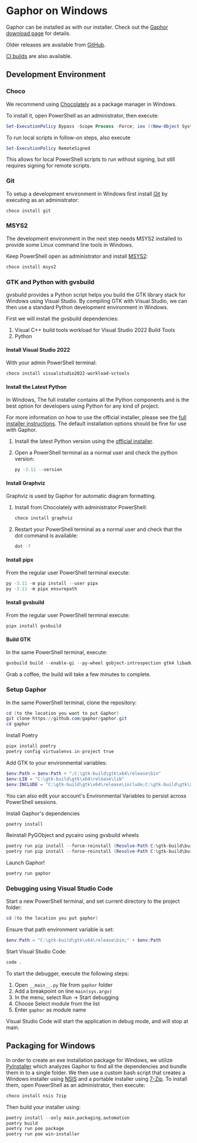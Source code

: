 # Gaphor on Windows

Gaphor can be installed as with our installer.
Check out the [Gaphor download page](https://gaphor.org/download#windows)
for details.

Older releases are available from [GitHub](https://github.com/gaphor/gaphor/releases).

[CI builds](https://github.com/gaphor/gaphor/actions/workflows/full-build.yml) are also available.

## Development Environment

### Choco

We recommend using [Chocolately](https://chocolatey.org/) as a package manager
in Windows.

To install it, open PowerShell as an administrator, then execute:

```PowerShell
Set-ExecutionPolicy Bypass -Scope Process -Force; iex ((New-Object System.Net.WebClient).DownloadString('https://community.chocolatey.org/install.ps1'))
```

To run local scripts in follow-on steps, also execute

```PowerShell
Set-ExecutionPolicy RemoteSigned
```

This allows for local PowerShell scripts
to run without signing, but still requires signing for remote scripts.

### Git

To setup a development environment in Windows first install
[Git](https://gitforwindows.org) by executing as an administrator:

```PowerShell
choco install git
```

### MSYS2

The development environment in the next step needs MSYS2 installed to provide
some Linux command line tools in Windows.

Keep PowerShell open as administrator and install [MSYS2](http://www.msys2.org/):

```PowerShell
choco install msys2
```

### GTK and Python with gvsbuild

gvsbuild provides a Python script helps you build the GTK library stack for
Windows using Visual Studio. By compiling GTK with Visual Studio, we can then
use a standard Python development environment in Windows.

First we will install the gvsbuild dependencies:
1. Visual C++ build tools workload for Visual Studio 2022 Build Tools
1. Python

#### Install Visual Studio 2022

With your admin PowerShell terminal:

```PowerShell
choco install visualstudio2022-workload-vctools
```

#### Install the Latest Python

In Windows, The full installer contains all the Python components and is the
best option for developers using Python for any kind of project.

For more information on how to use the official installer, please see the
[full installer instructions](https://docs.python.org/3/using/windows.html#windows-full).
The default installation options should be fine for use with Gaphor.

1. Install the latest Python version using the
[official installer](https://www.python.org/downloads/windows/).

2. Open a PowerShell terminal as a normal user and check the python version:

   ```PowerShell
   py -3.11 --version
   ```

#### Install Graphviz

Graphviz is used by Gaphor for automatic diagram formatting.

1. Install from Chocolately with administrator PowerShell:

   ```PowerShell
   choco install graphviz
   ```

2. Restart your PowerShell terminal as a normal user and check that the dot
   command is available:

   ```PowerShell
   dot -?
   ```

#### Install pipx

From the regular user PowerShell terminal execute:
```PowerShell
py -3.11 -m pip install --user pipx
py -3.11 -m pipx ensurepath
```

#### Install gvsbuild

From the regular user PowerShell terminal execute:

```PowerShell
pipx install gvsbuild
```

#### Build GTK

In the same PowerShell terminal, execute:

```PowerShell
gvsbuild build --enable-gi --py-wheel gobject-introspection gtk4 libadwaita gtksourceview5 pygobject pycairo adwaita-icon-theme hicolor-icon-theme
```
Grab a coffee, the build will take a few minutes to complete.

### Setup Gaphor

In the same PowerShell terminal, clone the repository:
```PowerShell
cd (to the location you want to put Gaphor)
git clone https://github.com/gaphor/gaphor.git
cd gaphor
```

Install Poetry
```PowerShell
pipx install poetry
poetry config virtualenvs.in-project true
```

Add GTK to your environmental variables:
```PowerShell
$env:Path = $env:Path + ";C:\gtk-build\gtk\x64\release\bin"
$env:LIB = "C:\gtk-build\gtk\x64\release\lib"
$env:INCLUDE = "C:\gtk-build\gtk\x64\release\include;C:\gtk-build\gtk\x64\release\include\cairo;C:\gtk-build\gtk\x64\release\include\glib-2.0;C:\gtk-build\gtk\x64\release\include\gobject-introspection-1.0;C:\gtk-build\gtk\x64\release\lib\glib-2.0\include;"
```

You can also edit your account's Environmental Variables to persist across
PowerShell sessions.

Install Gaphor's dependencies
```PowerShell
poetry install
```

Reinstall PyGObject and pycairo using gvsbuild wheels
```PowerShell
poetry run pip install --force-reinstall (Resolve-Path C:\gtk-build\build\x64\release\pygobject\dist\PyGObject*.whl)
poetry run pip install --force-reinstall (Resolve-Path C:\gtk-build\build\x64\release\pycairo\dist\pycairo*.whl)
```

Launch Gaphor!
```PowerShell
poetry run gaphor
```

### Debugging using Visual Studio Code

Start a new PowerShell terminal, and set current directory to the project folder:
```PowerShell
cd (to the location you put gaphor)
```

Ensure that path environment variable is set:
```PowerShell
$env:Path = "C:\gtk-build\gtk\x64\release\bin;" + $env:Path
```

Start Visual Studio Code:
```PowerShell
code .
```

To start the debugger, execute the following steps:
1. Open `__main__.py` file from `gaphor` folder
2. Add a breakpoint on line `main(sys.argv)`
3. In the menu, select Run → Start debugging
4. Choose Select module from the list
5. Enter `gaphor` as module name

Visual Studio Code will start the application in debug mode, and will stop at main.

## Packaging for Windows

In order to create an exe installation package for Windows, we utilize
[PyInstaller](https://pyinstaller.org) which analyzes Gaphor to find all the
dependencies and bundle them in to a single folder. We then use a custom bash
script that creates a Windows installer using
[NSIS](https://nsis.sourceforge.io/Main_Page) and a portable installer using
[7-Zip](https://www.7-zip.org). To install them, open PowerShell as an
administrator, then execute:

```PowerShell
choco install nsis 7zip
```

Then build your installer using:

```PowerShell
poetry install --only main,packaging,automation
poetry build
poetry run poe package
poetry run poe win-installer
```

